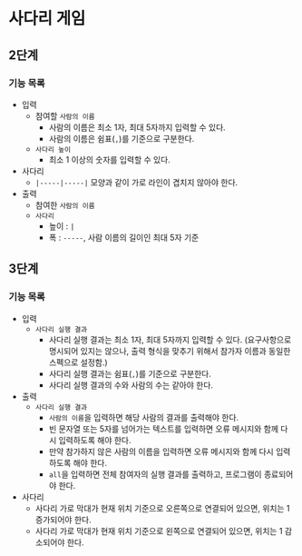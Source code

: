 # 사다리 게임

## 2단계

### 기능 목록

- 입력
  - 참여할 `사람의 이름`
    - 사람의 이름은 최소 1자, 최대 5자까지 입력할 수 있다.
    - 사람의 이름은 쉼표(`,`)를 기준으로 구분한다.
  - `사다리 높이`
    - 최소 1 이상의 숫자를 입력할 수 있다.
- 사다리
  - `|-----|-----|` 모양과 같이 가로 라인이 겹치지 않아야 한다.
- 출력
  - 참여한 `사람의 이름`
  - `사다리`
    - 높이 : `|`
    - 폭 : `-----`, 사람 이름의 길이인 최대 5자 기준

## 3단계

### 기능 목록

- 입력
  - `사다리 실행 결과`
    - 사다리 실행 결과는 최소 1자, 최대 5자까지 입력할 수 있다. (요구사항으로 명시되어 있지는 않으나, 출력 형식을 맞추기 위해서 참가자 이름과 동일한 스펙으로 설정함.)
    - 사다리 실행 결과는 쉼표(`,`)를 기준으로 구분한다.
    - 사다리 실행 결과의 수와 사람의 수는 같아야 한다.
- 출력
  - `사다리 실행 결과`
    - `사람의 이름`을 입력하면 해당 사람의 결과를 출력해야 한다.
    - 빈 문자열 또는 5자를 넘어가는 텍스트를 입력하면 오류 메시지와 함께 다시 입력하도록 해야 한다.
    - 만약 참가하지 않은 사람의 이름을 입력하면 오류 메시지와 함께 다시 입력하도록 해야 한다.
    - `all`을 입력하면 전체 참여자의 실행 결과를 출력하고, 프로그램이 종료되어야 한다.
- 사다리
  - 사다리 가로 막대가 현재 위치 기준으로 오른쪽으로 연결되어 있으면, 위치는 1 증가되어야 한다.
  - 사다리 가로 막대가 현재 위치 기준으로 왼쪽으로 연결되어 있으면, 위치는 1 감소되어야 한다.
